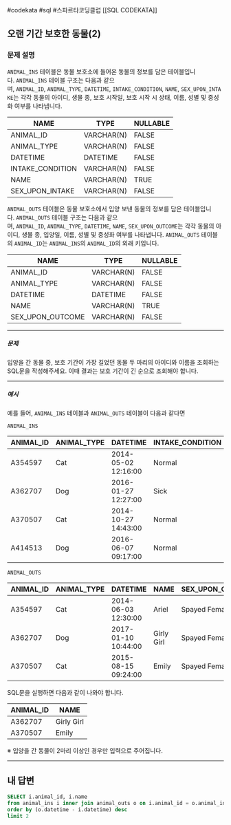 #codekata #sql #스파르타코딩클럽 [[SQL CODEKATA]]

## 오랜 기간 보호한 동물(2)

### 문제 설명

`ANIMAL_INS` 테이블은 동물 보호소에 들어온 동물의 정보를 담은 테이블입니다. `ANIMAL_INS` 테이블 구조는 다음과 같으며, `ANIMAL_ID`, `ANIMAL_TYPE`, `DATETIME`, `INTAKE_CONDITION`, `NAME`, `SEX_UPON_INTAKE`는 각각 동물의 아이디, 생물 종, 보호 시작일, 보호 시작 시 상태, 이름, 성별 및 중성화 여부를 나타냅니다.

|NAME|TYPE|NULLABLE|
|---|---|---|
|ANIMAL_ID|VARCHAR(N)|FALSE|
|ANIMAL_TYPE|VARCHAR(N)|FALSE|
|DATETIME|DATETIME|FALSE|
|INTAKE_CONDITION|VARCHAR(N)|FALSE|
|NAME|VARCHAR(N)|TRUE|
|SEX_UPON_INTAKE|VARCHAR(N)|FALSE|

`ANIMAL_OUTS` 테이블은 동물 보호소에서 입양 보낸 동물의 정보를 담은 테이블입니다. `ANIMAL_OUTS` 테이블 구조는 다음과 같으며, `ANIMAL_ID`, `ANIMAL_TYPE`, `DATETIME`, `NAME`, `SEX_UPON_OUTCOME`는 각각 동물의 아이디, 생물 종, 입양일, 이름, 성별 및 중성화 여부를 나타냅니다. `ANIMAL_OUTS` 테이블의 `ANIMAL_ID`는 `ANIMAL_INS`의 `ANIMAL_ID`의 외래 키입니다.

|NAME|TYPE|NULLABLE|
|---|---|---|
|ANIMAL_ID|VARCHAR(N)|FALSE|
|ANIMAL_TYPE|VARCHAR(N)|FALSE|
|DATETIME|DATETIME|FALSE|
|NAME|VARCHAR(N)|TRUE|
|SEX_UPON_OUTCOME|VARCHAR(N)|FALSE|

---
##### 문제
입양을 간 동물 중, 보호 기간이 가장 길었던 동물 두 마리의 아이디와 이름을 조회하는 SQL문을 작성해주세요. 이때 결과는 보호 기간이 긴 순으로 조회해야 합니다.

----
##### 예시

예를 들어, `ANIMAL_INS` 테이블과 `ANIMAL_OUTS` 테이블이 다음과 같다면

`ANIMAL_INS`

|ANIMAL_ID|ANIMAL_TYPE|DATETIME|INTAKE_CONDITION|NAME|SEX_UPON_INTAKE|
|---|---|---|---|---|---|
|A354597|Cat|2014-05-02 12:16:00|Normal|Ariel|Spayed Female|
|A362707|Dog|2016-01-27 12:27:00|Sick|Girly Girl|Spayed Female|
|A370507|Cat|2014-10-27 14:43:00|Normal|Emily|Spayed Female|
|A414513|Dog|2016-06-07 09:17:00|Normal|Rocky|Neutered Male|

`ANIMAL_OUTS`

| ANIMAL_ID | ANIMAL_TYPE | DATETIME            | NAME       | SEX_UPON_OUTCOME |
| --------- | ----------- | ------------------- | ---------- | ---------------- |
| A354597   | Cat         | 2014-06-03 12:30:00 | Ariel      | Spayed Female    |
| A362707   | Dog         | 2017-01-10 10:44:00 | Girly Girl | Spayed Female    |
| A370507   | Cat         | 2015-08-15 09:24:00 | Emily      | Spayed Female    |

SQL문을 실행하면 다음과 같이 나와야 합니다.

|ANIMAL_ID|NAME|
|---|---|
|A362707|Girly Girl|
|A370507|Emily|

※ 입양을 간 동물이 2마리 이상인 경우만 입력으로 주어집니다.

---

## 내 답변

```sql
SELECT i.animal_id, i.name
from animal_ins i inner join animal_outs o on i.animal_id = o.animal_id
order by (o.datetime - i.datetime) desc
limit 2
```